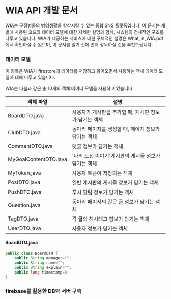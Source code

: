 
# WIA API 개발 문서
WIA는 군장병들의 병영생활을 향상시킬 수 있는 종합 SNS 플랫폼입니다. 이 문서는 개발에 사용된 코드와 데이터 모델에 대한 자세한 설명과 함께, 시스템의 전체적인 구조를 다루고 있습니다. 
WIA가 제공하는 서비스에 대한 구체적인 설명은 What_is_WIA.pdf에서 확인하실 수 있으며, 이 문서를 일기 전에 먼저 정독하실 것을 추천드립니다.  

### 데이터 모델
이 항목은 WIA가 firestore에 데이터를 저장하고 읽어오면서 사용하는 객체 데이터 모델에 대해 다루고 있습니다.

WIA는 다음과 같은 총 10개의 객체 데이터 모델을 사용하고 있습니다.


객체 파일 | 설명 
------------ | ------------- 
BoardDTO.java  | 사용자가 게시판을 추가할 때, 게시판 정보가 담기는 객체
ClubDTO.java  | 동아리 페이지를 생성할 때, 페이지 정보가 담기는 객체
CommentDTO.java  | 댓글 정보가 담기는 객체
MyGoalContentDTO.java  | '나의 도전 이야기'게시판의 게시물 정보가 담기는 객체
MyToken.java  | 사용자 토큰이 저장되는 객체
PostDTO.java  | 일반 게시판의 게시물 정보가 담기는 객체
PushDTO.java  | 푸시 알림 정보가 담기는 객체
Question.java  | 동아리 페이지의 질문 글 정보가 담기는 객체
TagDTO.java  | 각 글의 해시태그 정보가 담기는 객체
UserDTO.java  | 사용자 정보가 담기는 객체


#### BoardDTO.java

```java
public class BoardDTO {
    public String manager="";
    public String name="";
    public String explain="";
    public long timestamp=0;
} 
```


### firebase를 활용한 DB와 서버 구축



